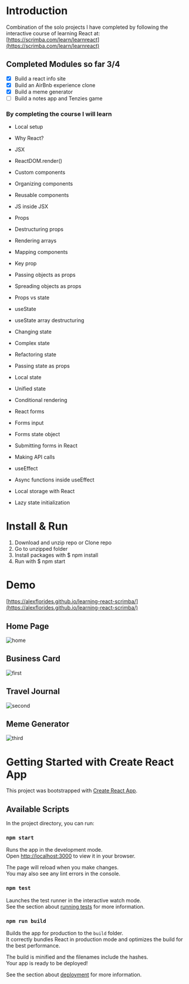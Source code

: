 # Introduction

Combination of the solo projects I have completed by following the interactive course of learning React at: [https://scrimba.com/learn/learnreact](https://scrimba.com/learn/learnreact)

## Completed Modules so far 3/4

- [x] Build a react info site
- [x] Build an AirBnb experience clone
- [x] Build a meme generator
- [ ] Build a notes app and Tenzies game

### By completing the course I will learn

- Local setup

- Why React?

- JSX

- ReactDOM.render()

- Custom components

- Organizing components

- Reusable components

- JS inside JSX

- Props

- Destructuring props

- Rendering arrays

- Mapping components

- Key prop

- Passing objects as props

- Spreading objects as props

- Props vs state

- useState

- useState array destructuring

- Changing state

- Complex state

- Refactoring state

- Passing state as props

- Local state

- Unified state

- Conditional rendering

- React forms

- Forms input

- Forms state object

- Submitting forms in React

- Making API calls

- useEffect

- Async functions inside useEffect

- Local storage with React

- Lazy state initialization

# Install & Run

1) Download and unzip repo or Clone repo
2) Go to unzipped folder
3) Install packages with $ npm install
4) Run with $ npm start

# Demo

[https://alexflorides.github.io/learning-react-scrimba/](https://alexflorides.github.io/learning-react-scrimba/)

## Home Page

![home](https://user-images.githubusercontent.com/47948084/197385904-6e5b3a09-493b-451c-b855-1666072e3221.png)

## Business Card

![first](https://user-images.githubusercontent.com/47948084/197385854-0d9526ed-fba1-4f29-958b-1f7eddaf4aa8.png)

## Travel Journal

![second](https://user-images.githubusercontent.com/47948084/197385998-a10bbb6a-7234-487b-aa53-52554625d6a3.png)

## Meme Generator

![third](https://user-images.githubusercontent.com/47948084/197385743-fcd73e1f-fda3-4926-9179-c9cb501f7725.png)

# Getting Started with Create React App

This project was bootstrapped with [Create React App](https://github.com/facebook/create-react-app).

## Available Scripts

In the project directory, you can run:

### `npm start`

Runs the app in the development mode.\
Open [http://localhost:3000](http://localhost:3000) to view it in your browser.

The page will reload when you make changes.\
You may also see any lint errors in the console.

### `npm test`

Launches the test runner in the interactive watch mode.\
See the section about [running tests](https://facebook.github.io/create-react-app/docs/running-tests) for more information.

### `npm run build`

Builds the app for production to the `build` folder.\
It correctly bundles React in production mode and optimizes the build for the best performance.

The build is minified and the filenames include the hashes.\
Your app is ready to be deployed!

See the section about [deployment](https://facebook.github.io/create-react-app/docs/deployment) for more information.
